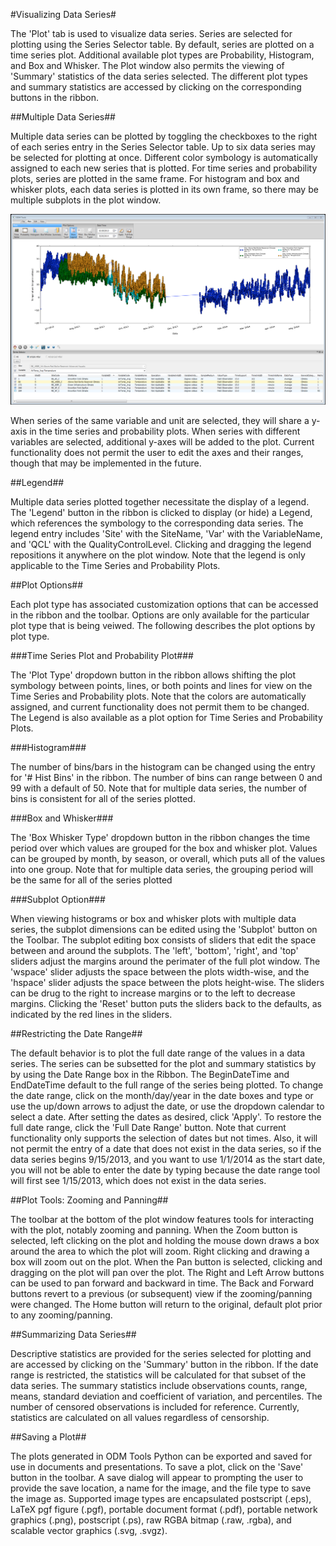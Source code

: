 #Visualizing Data Series#

The 'Plot' tab is used to visualize data series. Series are selected for plotting using the Series Selector table. By default, series are plotted on a time series plot. Additional available plot types are Probability, Histogram, and Box and Whisker. The Plot window also permits the viewing of 'Summary' statistics of the data series selected. The different plot types and summary statistics are accessed by clicking on the corresponding buttons in the ribbon.

##Multiple Data Series##

Multiple data series can be plotted by toggling the checkboxes to the right of each series entry in the Series Selector table. Up to six data series may be selected for plotting at once. Different color symbology is automatically assigned to each new series that is plotted. For time series and probability plots, series are plotted in the same frame. For histogram and box and whisker plots, each data series is plotted in its own frame, so there may be multiple subplots in the plot window.

![MultipleSeries](images/MultipleSeries.png)

When series of the same variable and unit are selected, they will share a y-axis in the time series and probability plots. When series with different variables are selected, additional y-axes will be added to the plot. Current functionality does not permit the user to edit the axes and their ranges, though that may be implemented in the future. 

##Legend##

Multiple data series plotted together necessitate the display of a legend. The 'Legend' button in the ribbon is clicked to display (or hide) a Legend, which references the symbology to the corresponding data series. The legend entry includes 'Site' with the SiteName, 'Var' with the VariableName, and 'QCL' with the QualityControlLevel. Clicking and dragging the legend repositions it anywhere on the plot window. Note that the legend is only applicable to the Time Series and Probability Plots.

##Plot Options##

Each plot type has associated customization options that can be accessed in the ribbon and the toolbar. Options are only available for the particular plot type that is being veiwed. The following describes the plot options by plot type.

###Time Series Plot and Probability Plot###

The 'Plot Type' dropdown button in the ribbon allows shifting the plot symbology between points, lines, or both points and lines for view on the Time Series and Probability plots. Note that the colors are automatically assigned, and current functionality does not permit them to be changed. The Legend is also available as a plot option for Time Series and Probability Plots.

###Histogram###

The number of bins/bars in the histogram can be changed using the entry for '# Hist Bins' in the ribbon. The number of bins can range between 0 and 99 with a default of 50. Note that for multiple data series, the number of bins is consistent for all of the series plotted.

###Box and Whisker###

The 'Box Whisker Type' dropdown button in the ribbon changes the time period over which values are grouped for the box and whisker plot. Values can be grouped by month, by season, or overall, which puts all of the values into one group. Note that for multiple data series, the grouping period will be the same for all of the series plotted

###Subplot Option###

When viewing histograms or box and whisker plots with multiple data series, the subplot dimensions can be edited using the 'Subplot' button on the Toolbar. The subplot editing box consists of sliders that edit the space between and around the subplots. The 'left', 'bottom', 'right', and 'top' sliders adjust the margins around the perimater of the full plot window. The 'wspace' slider adjusts the space between the plots width-wise, and the 'hspace' slider adjusts the space between the plots height-wise. The sliders can be drug to the right to increase margins or to the left to decrease margins. Clicking the 'Reset' button puts the sliders back to the defaults, as indicated by the red lines in the sliders.

##Restricting the Date Range##

The default behavior is to plot the full date range of the values in a data series. The series can be subsetted for the plot and summary statistics by by using the Date Range box in the Ribbon. The BeginDateTime and EndDateTime default to the full range of the series being plotted. To change the date range, click on the month/day/year in the date boxes and type or use the up/down arrows to adjust the date, or use the dropdown calendar to select a date. After setting the dates as desired, click 'Apply'. To restore the full date range, click the 'Full Date Range' button. Note that current functionality only supports the selection of dates but not times. Also, it will not permit the entry of a date that does not exist in the data series, so if the data series begins 9/15/2013, and you want to use 1/1/2014 as the start date, you will not be able to enter the date by typing because the date range tool will first see 1/15/2013, which does not exist in the data series.

##Plot Tools: Zooming and Panning##

The toolbar at the bottom of the plot window features tools for interacting with the plot, notably zooming and panning. When the Zoom button is selected, left clicking on the plot and holding the mouse down draws a box around the area to which the plot will zoom. Right clicking and drawing a box will zoom out on the plot. When the Pan button is selected, clicking and dragging on the plot will pan over the plot. The Right and Left Arrow buttons can be used to pan forward and backward in time. The Back and Forward buttons revert to a previous (or subsequent) view if the zooming/panning were changed. The Home button will return to the original, default plot prior to any zooming/panning.

##Summarizing Data Series##

Descriptive statistics are provided for the series selected for plotting and are accessed by clicking on the 'Summary' button in the ribbon. If the date range is restricted, the statistics will be calculated for that subset of the data series. The summary statistics include observations counts, range, means, standard deviation and coefficient of variation, and percentiles. The number of censored observations is included for reference. Currently, statistics are calculated on all values regardless of censorship. 

##Saving a Plot##

The plots generated in ODM Tools Python can be exported and saved for use in documents and presentations. To save a plot, click on the 'Save' button in the toolbar. A save dialog will appear to prompting the user to provide the save location, a name for the image, and the file type to save the image as. Supported image types are encapsulated postscript (.eps), LaTeX pgf figure (.pgf), portable document format (.pdf), portable network graphics (.png), postscript (.ps), raw RGBA bitmap (.raw, .rgba), and scalable vector graphics (.svg, .svgz).


